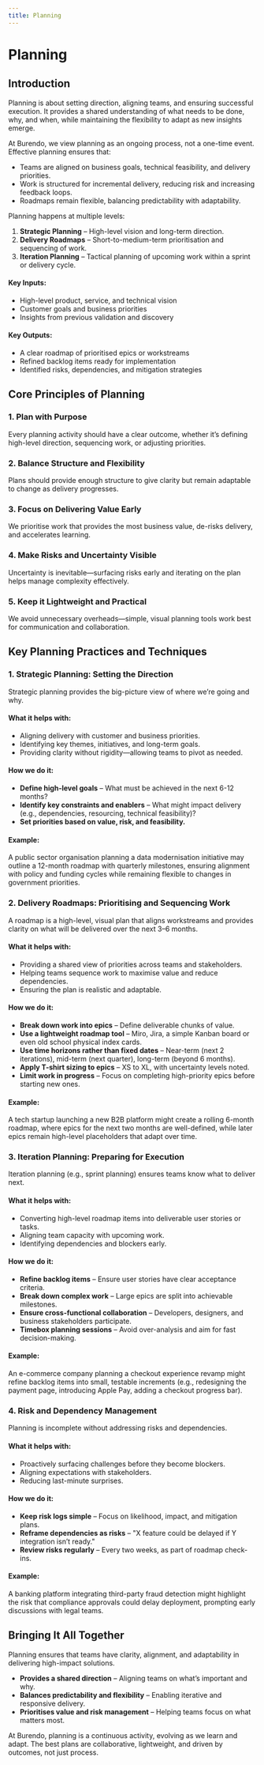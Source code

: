 ```yaml
---
title: Planning
---
```

# Planning
## Introduction
Planning is about setting direction, aligning teams, and ensuring successful execution. It provides a shared understanding of what needs to be done, why, and when, while maintaining the flexibility to adapt as new insights emerge.

At Burendo, we view planning as an ongoing process, not a one-time event. Effective planning ensures that:

* Teams are aligned on business goals, technical feasibility, and delivery priorities.
* Work is structured for incremental delivery, reducing risk and increasing feedback loops.
* Roadmaps remain flexible, balancing predictability with adaptability.

Planning happens at multiple levels:

1. **Strategic Planning** – High-level vision and long-term direction.
2. **Delivery Roadmaps** – Short-to-medium-term prioritisation and sequencing of work.
3. **Iteration Planning** – Tactical planning of upcoming work within a sprint or delivery cycle.
   
#### Key Inputs:
* High-level product, service, and technical vision
* Customer goals and business priorities
* Insights from previous validation and discovery

#### Key Outputs:
* A clear roadmap of prioritised epics or workstreams
* Refined backlog items ready for implementation
* Identified risks, dependencies, and mitigation strategies

## Core Principles of Planning
### 1. Plan with Purpose
Every planning activity should have a clear outcome, whether it’s defining high-level direction, sequencing work, or adjusting priorities.

### 2. Balance Structure and Flexibility
Plans should provide enough structure to give clarity but remain adaptable to change as delivery progresses.

### 3. Focus on Delivering Value Early
We prioritise work that provides the most business value, de-risks delivery, and accelerates learning.

### 4. Make Risks and Uncertainty Visible
Uncertainty is inevitable—surfacing risks early and iterating on the plan helps manage complexity effectively.

### 5. Keep it Lightweight and Practical
We avoid unnecessary overheads—simple, visual planning tools work best for communication and collaboration.

## Key Planning Practices and Techniques
### 1. Strategic Planning: Setting the Direction
Strategic planning provides the big-picture view of where we’re going and why.

#### What it helps with:
* Aligning delivery with customer and business priorities.
* Identifying key themes, initiatives, and long-term goals.
* Providing clarity without rigidity—allowing teams to pivot as needed.

#### How we do it:
* **Define high-level goals** – What must be achieved in the next 6-12 months?
* **Identify key constraints and enablers** – What might impact delivery (e.g., dependencies, resourcing, technical feasibility)?
* **Set priorities based on value, risk, and feasibility.**
  
#### Example:
A public sector organisation planning a data modernisation initiative may outline a 12-month roadmap with quarterly milestones, ensuring alignment with policy and funding cycles while remaining flexible to changes in government priorities.

### 2. Delivery Roadmaps: Prioritising and Sequencing Work
A roadmap is a high-level, visual plan that aligns workstreams and provides clarity on what will be delivered over the next 3–6 months.

#### What it helps with:
* Providing a shared view of priorities across teams and stakeholders.
* Helping teams sequence work to maximise value and reduce dependencies.
* Ensuring the plan is realistic and adaptable.

#### How we do it:
* **Break down work into epics** – Define deliverable chunks of value.
* **Use a lightweight roadmap tool** – Miro, Jira, a simple Kanban board or even old school physical index cards.
* **Use time horizons rather than fixed dates** – Near-term (next 2 iterations), mid-term (next quarter), long-term (beyond 6 months).
* **Apply T-shirt sizing to epics** – XS to XL, with uncertainty levels noted.
* **Limit work in progress** – Focus on completing high-priority epics before starting new ones.

#### Example:
A tech startup launching a new B2B platform might create a rolling 6-month roadmap, where epics for the next two months are well-defined, while later epics remain high-level placeholders that adapt over time.

### 3. Iteration Planning: Preparing for Execution
Iteration planning (e.g., sprint planning) ensures teams know what to deliver next.

#### What it helps with:
* Converting high-level roadmap items into deliverable user stories or tasks.
* Aligning team capacity with upcoming work.
* Identifying dependencies and blockers early.

#### How we do it:
* **Refine backlog items** – Ensure user stories have clear acceptance criteria.
* **Break down complex work** – Large epics are split into achievable milestones.
* **Ensure cross-functional collaboration** – Developers, designers, and business stakeholders participate.
* **Timebox planning sessions** – Avoid over-analysis and aim for fast decision-making.

#### Example:
An e-commerce company planning a checkout experience revamp might refine backlog items into small, testable increments (e.g., redesigning the payment page, introducing Apple Pay, adding a checkout progress bar).

### 4. Risk and Dependency Management
Planning is incomplete without addressing risks and dependencies.

#### What it helps with:
* Proactively surfacing challenges before they become blockers.
* Aligning expectations with stakeholders.
* Reducing last-minute surprises.

#### How we do it:
* **Keep risk logs simple** – Focus on likelihood, impact, and mitigation plans.
* **Reframe dependencies as risks** – "X feature could be delayed if Y integration isn’t ready."
* **Review risks regularly** – Every two weeks, as part of roadmap check-ins.

#### Example:
A banking platform integrating third-party fraud detection might highlight the risk that compliance approvals could delay deployment, prompting early discussions with legal teams.

## Bringing It All Together
Planning ensures that teams have clarity, alignment, and adaptability in delivering high-impact solutions.

* **Provides a shared direction** – Aligning teams on what’s important and why.
* **Balances predictability and flexibility** – Enabling iterative and responsive delivery.
* **Prioritises value and risk management** – Helping teams focus on what matters most.

At Burendo, planning is a continuous activity, evolving as we learn and adapt. The best plans are collaborative, lightweight, and driven by outcomes, not just process.
<!-- Similar to Design.  How do we apply SCALE?  How do we set expectations? -->
